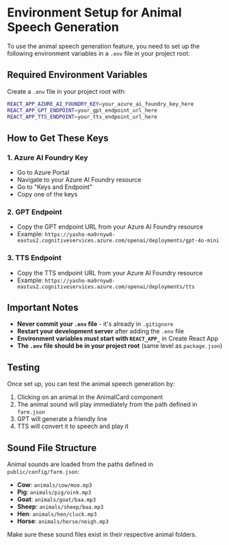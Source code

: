 # Environment Setup for Animal Speech Generation

To use the animal speech generation feature, you need to set up the following environment variables in a `.env` file in your project root:

## Required Environment Variables

Create a `.env` file in your project root with:

```bash
REACT_APP_AZURE_AI_FOUNDRY_KEY=your_azure_ai_foundry_key_here
REACT_APP_GPT_ENDPOINT=your_gpt_endpoint_url_here
REACT_APP_TTS_ENDPOINT=your_tts_endpoint_url_here
```

## How to Get These Keys

### 1. Azure AI Foundry Key
- Go to Azure Portal
- Navigate to your Azure AI Foundry resource
- Go to "Keys and Endpoint"
- Copy one of the keys

### 2. GPT Endpoint
- Copy the GPT endpoint URL from your Azure AI Foundry resource
- Example: `https://yasho-ma9rnyw8-eastus2.cognitiveservices.azure.com/openai/deployments/gpt-4o-mini`

### 3. TTS Endpoint
- Copy the TTS endpoint URL from your Azure AI Foundry resource
- Example: `https://yasho-ma9rnyw8-eastus2.cognitiveservices.azure.com/openai/deployments/tts`

## Important Notes

- **Never commit your `.env` file** - it's already in `.gitignore`
- **Restart your development server** after adding the `.env` file
- **Environment variables must start with `REACT_APP_`** in Create React App
- **The `.env` file should be in your project root** (same level as `package.json`)

## Testing

Once set up, you can test the animal speech generation by:
1. Clicking on an animal in the AnimalCard component
2. The animal sound will play immediately from the path defined in `farm.json`
3. GPT will generate a friendly line
4. TTS will convert it to speech and play it

## Sound File Structure

Animal sounds are loaded from the paths defined in `public/config/farm.json`:
- **Cow**: `animals/cow/moo.mp3`
- **Pig**: `animals/pig/oink.mp3`
- **Goat**: `animals/goat/baa.mp3`
- **Sheep**: `animals/sheep/baa.mp3`
- **Hen**: `animals/hen/cluck.mp3`
- **Horse**: `animals/horse/neigh.mp3`

Make sure these sound files exist in their respective animal folders.

